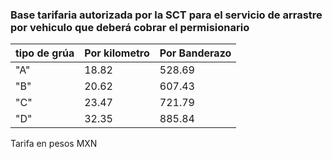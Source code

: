 
### Base tarifaria autorizada por la SCT para el servicio de arrastre por vehiculo que deberá cobrar el permisionario
| tipo de grúa | Por kilometro | Por Banderazo |
| :---  | :--- | :--- |
| "A" | 18.82 | 528.69 |
| "B" | 20.62 | 607.43 |
| "C" | 23.47 | 721.79 |
| "D" | 32.35 | 885.84 |
Tarifa en pesos MXN
